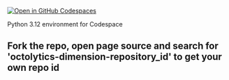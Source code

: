 [![Open in GitHub Codespaces](https://github.com/codespaces/badge.svg)](https://github.com/codespaces/new?hide_repo_select=true&ref=main&repo=792770858)

Python 3.12 environment for Codespace

## Fork the repo, open page source and search for 'octolytics-dimension-repository_id' to get your own repo id
